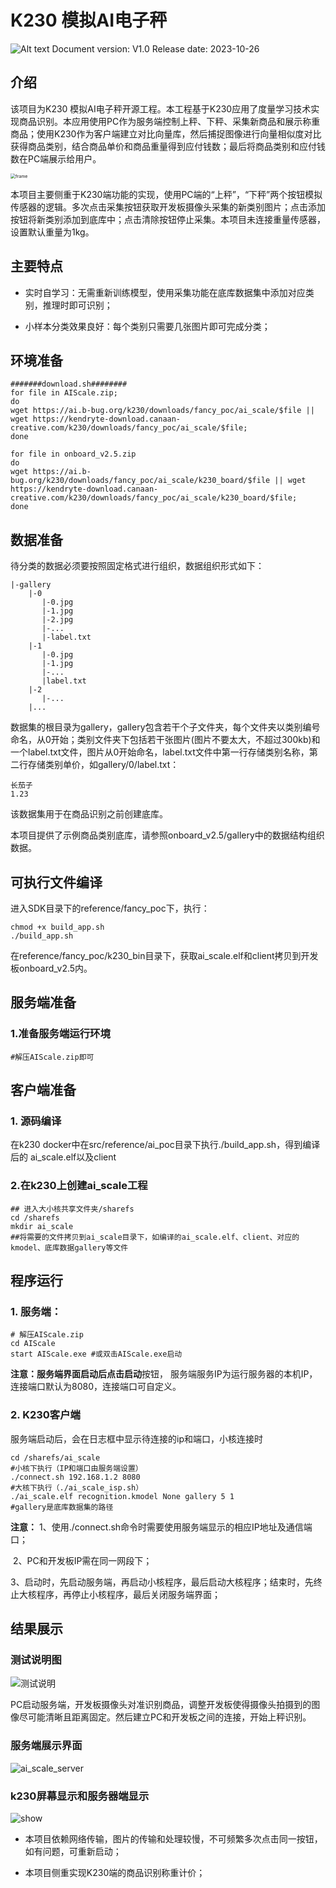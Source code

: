 # K230 模拟AI电子秤
![Alt text](resource/image.png)
Document version: V1.0 Release date: 2023-10-26

## 介绍
该项目为K230 模拟AI电子秤开源工程。本工程基于K230应用了度量学习技术实现商品识别。本应用使用PC作为服务端控制上秤、下秤、采集新商品和展示称重商品；使用K230作为客户端建立对比向量库，然后捕捉图像进行向量相似度对比获得商品类别，结合商品单价和商品重量得到应付钱数；最后将商品类别和应付钱数在PC端展示给用户。

<img src="./resource/frame.jpg" alt="frame" style="zoom: 50%;" />

本项目主要侧重于K230端功能的实现，使用PC端的“上秤”，“下秤”两个按钮模拟传感器的逻辑。多次点击采集按钮获取开发板摄像头采集的新类别图片；点击添加按钮将新类别添加到底库中；点击清除按钮停止采集。本项目未连接重量传感器，设置默认重量为1kg。

## 主要特点

- 实时自学习：无需重新训练模型，使用采集功能在底库数据集中添加对应类别，推理时即可识别；


- 小样本分类效果良好：每个类别只需要几张图片即可完成分类；

## 环境准备

    #######download.sh########
    for file in AIScale.zip;  
    do  
    wget https://ai.b-bug.org/k230/downloads/fancy_poc/ai_scale/$file || wget https://kendryte-download.canaan-creative.com/k230/downloads/fancy_poc/ai_scale/$file;  
    done  
    
    for file in onboard_v2.5.zip
    do
    wget https://ai.b-bug.org/k230/downloads/fancy_poc/ai_scale/k230_board/$file || wget https://kendryte-download.canaan-creative.com/k230/downloads/fancy_poc/ai_scale/k230_board/$file;  
    done

## 数据准备

待分类的数据必须要按照固定格式进行组织，数据组织形式如下：

```
|-gallery
	|-0
	   |-0.jpg
	   |-1.jpg
	   |-2.jpg
	   |-...
	   |-label.txt
	|-1
	   |-0.jpg
	   |-1.jpg
	   |-...
	   |label.txt
	|-2
	   |-...
	|...
```

数据集的根目录为gallery，gallery包含若干个子文件夹，每个文件夹以类别编号命名，从0开始；类别文件夹下包括若干张图片(图片不要太大，不超过300kb)和一个label.txt文件，图片从0开始命名，label.txt文件中第一行存储类别名称，第二行存储类别单价，如gallery/0/label.txt：

```shell
长茄子
1.23
```

该数据集用于在商品识别之前创建底库。

本项目提供了示例商品类别底库，请参照onboard_v2.5/gallery中的数据结构组织数据。

## 可执行文件编译

进入SDK目录下的reference/fancy_poc下，执行：

```shell
chmod +x build_app.sh
./build_app.sh
```

在reference/fancy_poc/k230_bin目录下，获取ai_scale.elf和client拷贝到开发板onboard_v2.5内。

## 服务端准备

### 1.准备服务端运行环境

    #解压AIScale.zip即可


## 客户端准备

### 1. 源码编译

在k230 docker中在src/reference/ai_poc目录下执行./build_app.sh，得到编译后的 ai_scale.elf以及client

### 2.在k230上创建ai_scale工程

    ## 进入大小核共享文件夹/sharefs
    cd /sharefs
    mkdir ai_scale
    ##将需要的文件拷贝到ai_scale目录下，如编译的ai_scale.elf、client、对应的kmodel、底库数据gallery等文件

## 程序运行

### 1. 服务端：

    # 解压AIScale.zip
    cd AIScale
    start AIScale.exe #或双击AIScale.exe启动

**注意：**服务端界面启动后点击**启动**按钮， 服务端服务IP为运行服务器的本机IP，连接端口默认为8080，连接端口可自定义。

### 2. K230客户端

服务端启动后，会在日志框中显示待连接的ip和端口，小核连接时

    cd /sharefs/ai_scale
    #小核下执行（IP和端口由服务端设置）
    ./connect.sh 192.168.1.2 8080
    #大核下执行（./ai_scale_isp.sh）
    ./ai_scale.elf recognition.kmodel None gallery 5 1
    #gallery是底库数据集的路径

**注意：** 1、使用./connect.sh命令时需要使用服务端显示的相应IP地址及通信端口；

​	     2、PC和开发板IP需在同一网段下；

​	     3、启动时，先启动服务端，再启动小核程序，最后启动大核程序；结束时，先终止大核程序，再停止小核程序，最后关闭服务端界面；



## 结果展示

### 测试说明图

![测试说明](./resource/state.jpg)

PC启动服务端，开发板摄像头对准识别商品，调整开发板使得摄像头拍摄到的图像尽可能清晰且距离固定。然后建立PC和开发板之间的连接，开始上秤识别。

### 服务端展示界面

![ai_scale_server](./resource/server.jpg)


### k230屏幕显示和服务器端显示

![show](./resource/show.gif)

- 本项目依赖网络传输，图片的传输和处理较慢，不可频繁多次点击同一按钮，如有问题，可重新启动；

- 本项目侧重实现K230端的商品识别称重计价；

  
